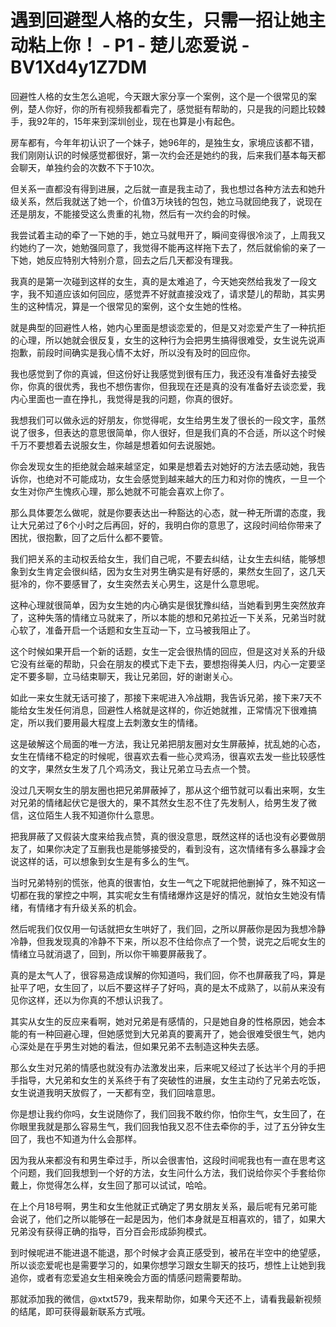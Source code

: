 # 遇到回避型人格的女生，只需一招让她主动粘上你！ - P1 - 楚儿恋爱说 - BV1Xd4y1Z7DM

回避性人格的女生怎么追呢，今天跟大家分享一个案例，这个是一个很常见的案例，楚人你好，你的所有视频我都看完了，感觉挺有帮助的，只是我的问题比较棘手，我92年的，15年来到深圳创业，现在也算是小有起色。

房车都有，今年年初认识了一个妹子，她96年的，是独生女，家境应该都不错，我们刚刚认识的时候感觉都很好，第一次约会还是她约的我，后来我们基本每天都会聊天，单独约会的次数不下于10次。

但关系一直都没有得到进展，之后就一直是我主动了，我也想过各种方法去和她升级关系，然后我就送了她一个，价值3万块钱的包包，她立马就回绝我了，说现在还是朋友，不能接受这么贵重的礼物，然后有一次约会的时候。

我尝试着主动的牵了一下她的手，她立马就甩开了，瞬间变得很冷淡了，上周我又约她约了一次，她勉强同意了，我觉得不能再这样拖下去了，然后就偷偷的亲了一下她，她反应特别大特别介意，回去之后几天都没有理我。

我真的是第一次碰到这样的女生，真的是太难追了，今天她突然给我发了一段文字，我不知道应该如何回应，感觉弄不好就直接没戏了，请求楚儿的帮助，其实男生的这种情况，算是一个很常见的案例，这个女生她的性格。

就是典型的回避性人格，她内心里面是想谈恋爱的，但是又对恋爱产生了一种抗拒的心理，所以她就会很反复，女生的这种行为会把男生搞得很难受，女生说先说声抱歉，前段时间确实是我心情不太好，所以没有及时的回应你。

我也感觉到了你的真诚，但这份好让我感觉到很有压力，我还没有准备好去接受你，你真的很优秀，我也不想伤害你，但我现在还是真的没有准备好去谈恋爱，我内心里面也一直在挣扎，我觉得是我的问题，你真的很好。

我想我们可以做永远的好朋友，你觉得呢，女生给男生发了很长的一段文字，虽然说了很多，但表达的意思很简单，你人很好，但是我们真的不合适，所以这个时候千万不要想着去说服女生，你越是想着如何去说服她。

你会发现女生的拒绝就会越来越坚定，如果是想着去对她好的方法去感动她，我告诉你，也绝对不可能成功，女生会感觉到越来越大的压力和对你的愧疚，一旦一个女生对你产生愧疚心理，那么她就不可能会喜欢上你了。

那么具体要怎么做呢，就是你要表达出一种豁达的心态，就一种无所谓的态度，我让大兄弟过了6个小时之后再回，好的，我明白你的意思了，这段时间给你带来了困扰，很抱歉，回了之后什么都不要管。

我们把关系的主动权丢给女生，我们自己呢，不要去纠结，让女生去纠结，能够想象到女生肯定会很纠结，因为女生对男生确实是有好感的，果然女生回了，这几天挺冷的，你不要感冒了，女生突然去关心男生，这是什么意思呢。

这种心理就很简单，因为女生她的内心确实是很犹豫纠结，当她看到男生突然放弃了，这种失落的情绪立马就来了，所以本能的想和兄弟拉近一下关系，兄弟当时就心软了，准备开启一个话题和女生互动一下，立马被我阻止了。

这个时候如果开启一个新的话题，女生一定会很热情的回应，但是这对关系的升级它没有丝毫的帮助，只会在朋友的模式下走下去，要想抱得美人归，内心一定要坚定不要多聊，立马结束聊天，我让兄弟回，好的谢谢关心。

如此一来女生就无话可接了，那接下来呢进入冷战期，我告诉兄弟，接下来7天不能给女生发任何消息，回避性人格就是这样的，你近她就推，正常情况下很难搞定，所以我们要用最大程度上去刺激女生的情绪。

这是破解这个局面的唯一方法，我让兄弟把朋友圈对女生屏蔽掉，扰乱她的心态，女生在情绪不稳定的时候呢，很喜欢去看一些心灵鸡汤，很喜欢去发一些比较感性的文字，果然女生发了几个鸡汤文，我让兄弟立马去点一个赞。

没过几天啊女生的朋友圈也把兄弟屏蔽掉了，那从这个细节就可以看出来啊，女生对兄弟的情绪起伏它是很大的，果不其然女生忍不住了先发制人，给男生发了微信，这位陌生人我不知道你什么意思。

把我屏蔽了又假装大度来给我点赞，真的很没意思，既然这样的话也没有必要做朋友了，如果你决定了互删我也是能够接受的，看到没有，这次情绪有多么暴躁才会说这样的话，可以想象到女生是有多么的生气。

当时兄弟特别的慌张，他真的很害怕，女生一气之下呢就把他删掉了，殊不知这一切都在我的掌控之中啊，其实呢女生有情绪爆炸这是好的情况，就怕女生她没有情绪，有情绪才有升级关系的机会。

然后呢我们仅仅用一句话就把女生哄好了，我们回，之所以屏蔽你是因为我想冷静冷静，但我发现真的冷静不下来，所以忍不住给你点了一个赞，说完之后呢女生的情绪立马就消退了，回到，所以你干嘛要屏蔽我了。

真的是太气人了，很容易造成误解的你知道吗，我们回，你不也屏蔽我了吗，算是扯平了吧，女生回了，以后不要这样子了好吗，真的是太不成熟了，以前从来没有见你这样，还以为你真的不想认识我了。

其实从女生的反应来看啊，她对兄弟是有感情的，只是她自身的性格原因，她会本能的有一种回避心理，但她感觉到大兄弟真的要离开了，她会很难受很生气，她内心深处是在乎男生对她的看法，但如果兄弟不去制造这种失去感。

那么女生对兄弟的情感也就没有办法激发出来，后来呢又经过了长达半个月的手把手指导，大兄弟和女生的关系终于有了突破性的进展，女生主动约了兄弟去吃饭，女生说道我明天放假了，一天都有空，我们回啥意思。

你是想让我约你吗，女生说随你了，我们回我不敢约你，怕你生气，女生回了，在你眼里我就是那么容易生气，我们回我怕我又忍不住去牵你的手，过了五分钟女生回了，我也不知道为什么会那样。

因为我从来都没有和男生牵过手，所以会很害怕，这段时间呢我也有一直在思考这个问题，我们回我想到一个好的方法，女生问什么方法，我们说给你买个手套给你戴上，你觉得怎么样，女生回了那可以试试，哈哈。

在上个月18号啊，男生和女生他就正式确定了男女朋友关系，最后呢有兄弟可能会说了，他们之所以能够在一起是因为，他们本身就是互相喜欢的，错了，如果大兄弟没有获得正确的指导，百分百会形成舔狗模式。

到时候呢进不能进退不能退，那个时候才会真正感受到，被吊在半空中的绝望感，所以谈恋爱呢也是需要学习的，如果你想学习跟女生聊天的技巧，想性上让她到我追你，或者有恋爱追女生相亲晚会方面的情感问题需要帮助。

那就添加我的微信，@xtxt579，我来帮助你，如果今天还不上，请看我最新视频的结尾，即可获得最新联系方式哦。